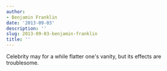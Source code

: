 ```yaml
---
author:
- Benjamin Franklin
date: '2013-09-03'
description: ''
slug: 2013-09-03-benjamin-franklin
title: ''
---
```

Celebrity may for a while flatter one's vanity, but its effects are troublesome.



